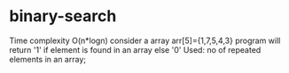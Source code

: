# binary-search
Time complexity O(n*logn)
consider a array
arr[5]={1,7,5,4,3}
program will return '1' if element is found in an array else '0'
Used:
no of repeated elements in an array;
